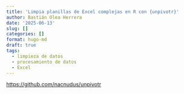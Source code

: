 ```yaml
---
title: 'Limpia planillas de Excel complejas en R con {unpivotr}'
author: Bastián Olea Herrera
date: '2025-06-13'
slug: []
categories: []
format: hugo-md
draft: true
tags:
  - limpieza de datos
  - procesamiento de datos
  - Excel
---
```



https://github.com/nacnudus/unpivotr
